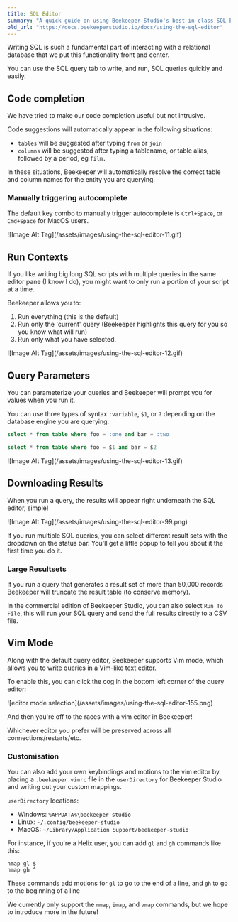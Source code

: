 ```yaml
---
title: SQL Editor
summary: "A quick guide on using Beekeeper Studio's best-in-class SQL Editor"
old_url: "https://docs.beekeeperstudio.io/docs/using-the-sql-editor"
---
```


Writing SQL is such a fundamental part of interacting with a relational database that we put this functionality front and center.

You can use the SQL query tab to write, and run, SQL queries quickly and easily.

## Code completion

We have tried to make our code completion useful but not intrusive.

Code suggestions will automatically appear in the following situations:

- `tables` will be suggested after typing `from` or `join`
- `columns` will be suggested after typing a tablename, or table alias, followed by a period, eg `film.`

In these situations, Beekeeper will automatically resolve the correct table and column names for the entity you are querying.

### Manually triggering autocomplete

The default key combo to manually trigger autocomplete is `Ctrl+Space`, or `Cmd+Space` for MacOS users.

![Image Alt Tag]\(/assets/images/using-the-sql-editor-11.gif)

## Run Contexts

If you like writing big long SQL scripts with multiple queries in the same editor pane (I know I do), you might want to only run a portion of your script at a time.

Beekeeper allows you to:

1. Run everything (this is the default)
2. Run only the 'current' query (Beekeeper highlights this query for you so you know what will run)
3. Run only what you have selected.

![Image Alt Tag]\(/assets/images/using-the-sql-editor-12.gif)

## Query Parameters

You can parameterize your queries and Beekeeper will prompt you for values when you run it.

You can use three types of syntax `:variable`, `$1`, or `?` depending on the database engine you are querying.

```sql
select * from table where foo = :one and bar = :two

select * from table where foo = $1 and bar = $2
```
![Image Alt Tag]\(/assets/images/using-the-sql-editor-13.gif)


## Downloading Results

When you run a query, the results will appear right underneath the SQL editor, simple!

![Image Alt Tag]\(/assets/images/using-the-sql-editor-99.png)

If you run multiple SQL queries, you can select different result sets with the dropdown on the status bar. You'll get a little popup to tell you about it the first time you do it.

### Large Resultsets

If you run a query that generates a result set of more than 50,000 records Beekeeper will truncate the result table (to conserve memory).

In the commercial edition of Beekeeper Studio, you can also select `Run To File`, this will run your SQL query and send the full results directly to a CSV file.

## Vim Mode
Along with the default query editor, Beekeeper supports Vim mode, which allows you to write queries in a Vim-like text editor.

To enable this, you can click the cog in the bottom left corner of the query editor:

![editor mode selection]\(/assets/images/using-the-sql-editor-155.png)

And then you're off to the races with a vim editor in Beekeeper!

Whichever editor you prefer will be preserved across all connections/restarts/etc.

### Customisation
You can also add your own keybindings and motions to the vim editor by placing a `.beekeeper.vimrc` file in the `userDirectory` for Beekeeper Studio and writing out your custom mappings.

`userDirectory` locations:
- Windows: `%APPDATA%\beekeeper-studio`
- Linux: `~/.config/beekeeper-studio`
- MacOS: `~/Library/Application Support/beekeeper-studio`

For instance, if you're a Helix user, you can add `gl` and `gh` commands like this:

```
nmap gl $
nmap gh ^
```

These commands add motions for `gl` to go to the end of a line, and `gh` to go to the beginning of a line

We currently only support the `nmap`, `imap`, and `vmap` commands, but we hope to introduce more in the future!


